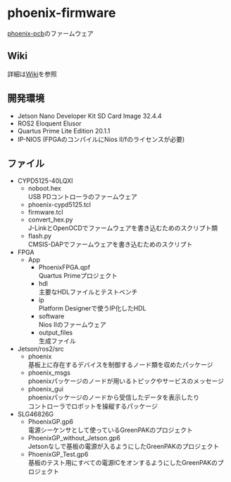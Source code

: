 # phoenix-firmware
[phoenix-pcb](https://github.com/Nkyoku/phoenix-pcb)のファームウェア

## Wiki
詳細は[Wiki](https://github.com/Nkyoku/phoenix-firmware/wiki)を参照

## 開発環境
- Jetson Nano Developer Kit SD Card Image 32.4.4
- ROS2 Eloquent Elusor
- Quartus Prime Lite Edition 20.1.1
- IP-NIOS (FPGAのコンパイルにNios II/fのライセンスが必要)

## ファイル
- CYPD5125-40LQXI
  - noboot.hex  
  USB PDコントローラのファームウェア
  - phoenix-cypd5125.tcl
  - firmware.tcl
  - convert_hex.py  
  J-LinkとOpenOCDでファームウェアを書き込むためのスクリプト類
  - flash.py  
  CMSIS-DAPでファームウェアを書き込むためのスクリプト
- FPGA
  - App
    - PhoenixFPGA.qpf  
    Quartus Primeプロジェクト
    - hdl  
    主要なHDLファイルとテストベンチ
    - ip  
    Platform Designerで使うIP化したHDL
    - software  
    Nios IIのファームウェア
    - output_files  
    生成ファイル
- Jetson/ros2/src
  - phoenix  
  基板上に存在するデバイスを制御するノード類を収めたパッケージ
  - phoenix_msgs  
  phoenixパッケージのノードが用いるトピックやサービスのメッセージ
  - phoenix_gui  
  phoenixパッケージのノードから受信したデータを表示したり  
  コントローラでロボットを操縦するパッケージ
- SLG46826G
  - PhoenixGP.gp6  
  電源シーケンサとして使っているGreenPAKのプロジェクト
  - PhoenixGP_without_Jetson.gp6  
  Jetsonなしで基板の電源が入るようにしたGreenPAKのプロジェクト
  - PhoenixGP_Test.gp6  
  基板のテスト用にすべての電源ICをオンするようにしたGreenPAKのプロジェクト
